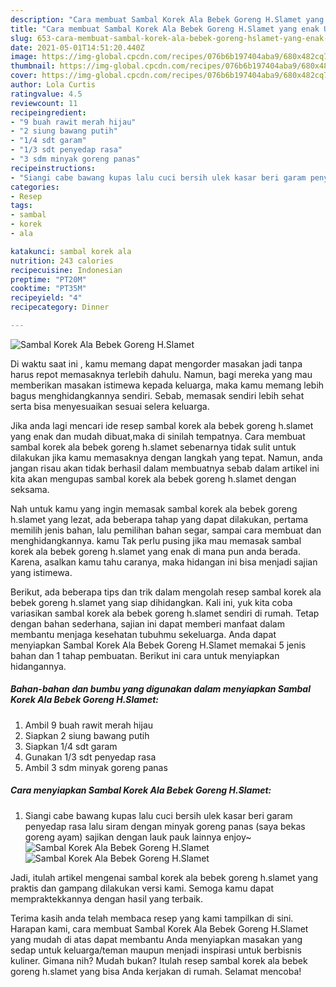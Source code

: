 ```yaml
---
description: "Cara membuat Sambal Korek Ala Bebek Goreng H.Slamet yang enak Untuk Jualan"
title: "Cara membuat Sambal Korek Ala Bebek Goreng H.Slamet yang enak Untuk Jualan"
slug: 653-cara-membuat-sambal-korek-ala-bebek-goreng-hslamet-yang-enak-untuk-jualan
date: 2021-05-01T14:51:20.440Z
image: https://img-global.cpcdn.com/recipes/076b6b197404aba9/680x482cq70/sambal-korek-ala-bebek-goreng-hslamet-foto-resep-utama.jpg
thumbnail: https://img-global.cpcdn.com/recipes/076b6b197404aba9/680x482cq70/sambal-korek-ala-bebek-goreng-hslamet-foto-resep-utama.jpg
cover: https://img-global.cpcdn.com/recipes/076b6b197404aba9/680x482cq70/sambal-korek-ala-bebek-goreng-hslamet-foto-resep-utama.jpg
author: Lola Curtis
ratingvalue: 4.5
reviewcount: 11
recipeingredient:
- "9 buah rawit merah hijau"
- "2 siung bawang putih"
- "1/4 sdt garam"
- "1/3 sdt penyedap rasa"
- "3 sdm minyak goreng panas"
recipeinstructions:
- "Siangi cabe bawang kupas lalu cuci bersih ulek kasar beri garam penyedap rasa lalu siram dengan minyak goreng panas (saya bekas goreng ayam) sajikan dengan lauk pauk lainnya enjoy~"
categories:
- Resep
tags:
- sambal
- korek
- ala

katakunci: sambal korek ala 
nutrition: 243 calories
recipecuisine: Indonesian
preptime: "PT20M"
cooktime: "PT35M"
recipeyield: "4"
recipecategory: Dinner

---
```



![Sambal Korek Ala Bebek Goreng H.Slamet](https://img-global.cpcdn.com/recipes/076b6b197404aba9/680x482cq70/sambal-korek-ala-bebek-goreng-hslamet-foto-resep-utama.jpg)

Di waktu  saat ini , kamu memang dapat mengorder masakan jadi tanpa harus repot memasaknya terlebih dahulu. Namun, bagi mereka yang mau memberikan masakan istimewa kepada keluarga, maka kamu memang lebih bagus menghidangkannya sendiri. Sebab, memasak sendiri lebih sehat serta bisa menyesuaikan sesuai selera keluarga.

Jika anda lagi mencari ide resep sambal korek ala bebek goreng h.slamet yang enak dan mudah dibuat,maka di sinilah tempatnya. Cara membuat sambal korek ala bebek goreng h.slamet  sebenarnya tidak sulit untuk dilakukan jika kamu memasaknya dengan langkah yang tepat. Namun, anda jangan risau akan tidak berhasil dalam membuatnya 
sebab dalam artikel ini kita akan mengupas sambal korek ala bebek goreng h.slamet dengan seksama.  



Nah untuk kamu yang ingin memasak sambal korek ala bebek goreng h.slamet yang lezat, ada beberapa tahap yang dapat dilakukan, pertama memilih jenis bahan, lalu pemilihan bahan segar, sampai cara membuat dan menghidangkannya. kamu Tak perlu pusing jika mau memasak sambal korek ala bebek goreng h.slamet yang enak di mana pun anda berada. Karena, asalkan kamu  tahu caranya, maka hidangan ini bisa menjadi sajian yang istimewa.

Berikut, ada beberapa tips dan trik dalam mengolah resep sambal korek ala bebek goreng h.slamet yang siap dihidangkan. Kali ini, yuk kita coba variasikan sambal korek ala bebek goreng h.slamet sendiri di rumah. Tetap dengan bahan sederhana, sajian ini dapat memberi manfaat dalam membantu menjaga kesehatan tubuhmu sekeluarga. Anda dapat menyiapkan Sambal Korek Ala Bebek Goreng H.Slamet memakai 5 jenis bahan dan 1 tahap pembuatan. Berikut ini cara untuk menyiapkan hidangannya.

<!--inarticleads1-->

##### Bahan-bahan dan bumbu yang digunakan dalam menyiapkan Sambal Korek Ala Bebek Goreng H.Slamet:

1. Ambil 9 buah rawit merah hijau
1. Siapkan 2 siung bawang putih
1. Siapkan 1/4 sdt garam
1. Gunakan 1/3 sdt penyedap rasa
1. Ambil 3 sdm minyak goreng panas




<!--inarticleads2-->

##### Cara menyiapkan Sambal Korek Ala Bebek Goreng H.Slamet:

1. Siangi cabe bawang kupas lalu cuci bersih ulek kasar beri garam penyedap rasa lalu siram dengan minyak goreng panas (saya bekas goreng ayam) sajikan dengan lauk pauk lainnya enjoy~
<img src="https://img-global.cpcdn.com/steps/023e1ad9ee7845e1/160x128cq70/sambal-korek-ala-bebek-goreng-hslamet-langkah-memasak-1-foto.jpg" alt="Sambal Korek Ala Bebek Goreng H.Slamet"><img src="https://img-global.cpcdn.com/steps/559926756ec173b8/160x128cq70/sambal-korek-ala-bebek-goreng-hslamet-langkah-memasak-1-foto.jpg" alt="Sambal Korek Ala Bebek Goreng H.Slamet">



Jadi, itulah artikel mengenai  sambal korek ala bebek goreng h.slamet  yang praktis dan gampang dilakukan versi kami. Semoga kamu dapat mempraktekkannya dengan hasil yang terbaik. 

Terima kasih anda telah membaca resep yang kami tampilkan di sini. Harapan kami, cara membuat  Sambal Korek Ala Bebek Goreng H.Slamet yang mudah di atas dapat membantu Anda menyiapkan masakan yang sedap untuk keluarga/teman maupun menjadi inspirasi untuk berbisnis kuliner. Gimana nih? Mudah bukan? Itulah resep sambal korek ala bebek goreng h.slamet yang bisa Anda kerjakan di rumah. Selamat mencoba!

